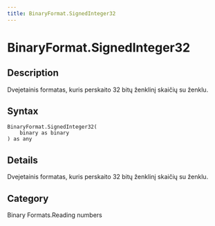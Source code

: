 ```yaml
---
title: BinaryFormat.SignedInteger32
---
```


# BinaryFormat.SignedInteger32


## Description

Dvejetainis formatas, kuris perskaito 32 bitų ženklinį skaičių su ženklu.


## Syntax

```powerquery
BinaryFormat.SignedInteger32(
    binary as binary
) as any
```


## Details

Dvejetainis formatas, kuris perskaito 32 bitų ženklinį skaičių su ženklu.



## Category
Binary Formats.Reading numbers
